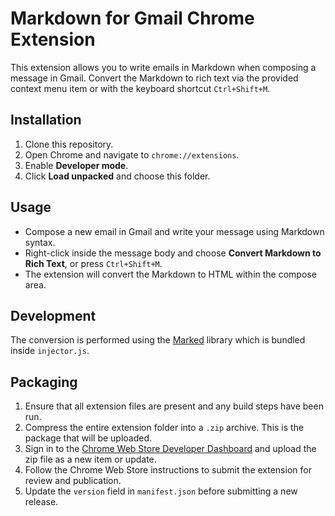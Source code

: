 # Markdown for Gmail Chrome Extension

This extension allows you to write emails in Markdown when composing a message in Gmail. Convert the Markdown to rich text via the provided context menu item or with the keyboard shortcut `Ctrl+Shift+M`.

## Installation
1. Clone this repository.
2. Open Chrome and navigate to `chrome://extensions`.
3. Enable **Developer mode**.
4. Click **Load unpacked** and choose this folder.

## Usage
- Compose a new email in Gmail and write your message using Markdown syntax.
- Right-click inside the message body and choose **Convert Markdown to Rich Text**, or press `Ctrl+Shift+M`.
- The extension will convert the Markdown to HTML within the compose area.

## Development
The conversion is performed using the [Marked](https://github.com/markedjs/marked) library which is bundled inside `injector.js`.

## Packaging
1. Ensure that all extension files are present and any build steps have been run.
2. Compress the entire extension folder into a `.zip` archive. This is the package that will be uploaded.
3. Sign in to the [Chrome Web Store Developer Dashboard](https://chrome.google.com/webstore/devconsole) and upload the zip file as a new item or update.
4. Follow the Chrome Web Store instructions to submit the extension for review and publication.
5. Update the `version` field in `manifest.json` before submitting a new release.

![Gmail Markdown conversion example](data:image/png;base64,iVBORw0KGgoAAAANSUhEUgAAAAEAAAABCAQAAAC1HAwCAAAAC0lEQVR42mP8/x8AAwMB/6XdvFUAAAAASUVORK5CYII=)

